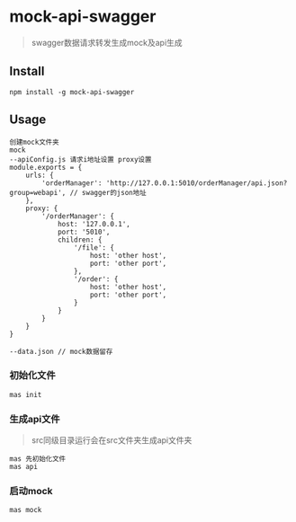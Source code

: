# mock-api-swagger

> swagger数据请求转发生成mock及api生成

## Install

```
npm install -g mock-api-swagger
```

## Usage
```
创建mock文件夹
mock
--apiConfig.js 请求i地址设置 proxy设置
module.exports = {
    urls: {
        'orderManager': 'http://127.0.0.1:5010/orderManager/api.json?group=webapi', // swagger的json地址
    },
    proxy: {
        '/orderManager': {
            host: '127.0.0.1',
            port: '5010',
            children: {
                '/file': {
                    host: 'other host',
                    port: 'other port', 
                },
                '/order': {
                    host: 'other host',
                    port: 'other port', 
                }
            }
        }
    }
}

--data.json // mock数据留存

```
### 初始化文件
```
mas init
```
### 生成api文件
> src同级目录运行会在src文件夹生成api文件夹
```
mas 先初始化文件
mas api
```

### 启动mock
```
mas mock
```